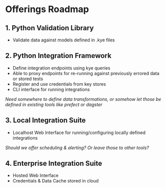 # Offerings Roadmap

## 1. Python Validation Library
- Validate data against models defined in .kye files

## 2. Python Integration Framework
- Define integration endpoints using kye queries
- Able to proxy endpoints for re-running against previously errored data or stored tests
- Register and use credentials from key stores
- CLI interface for running integrations

_Need somewhere to define data transformations, or somehow let those be defined in existing
tools like prefect or dagster_

## 3. Local Integration Suite
- Localhost Web Interface for running/configuring locally defined integrations

_Should we offer scheduling & alerting? Or leave those to other tools?_

## 4. Enterprise Integration Suite
- Hosted Web Interface
- Credentials & Data Cache stored in cloud